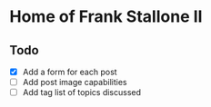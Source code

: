 # Home of Frank Stallone II

## Todo

- [x] Add a form for each post
- [ ] Add post image capabilities
- [ ] Add tag list of topics discussed
